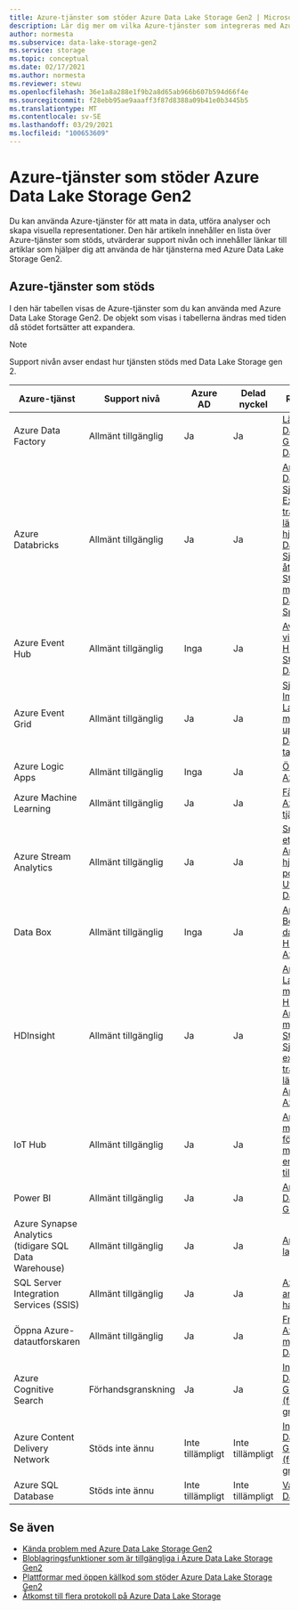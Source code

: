 ```yaml
---
title: Azure-tjänster som stöder Azure Data Lake Storage Gen2 | Microsoft Docs
description: Lär dig mer om vilka Azure-tjänster som integreras med Azure Data Lake Storage Gen2
author: normesta
ms.subservice: data-lake-storage-gen2
ms.service: storage
ms.topic: conceptual
ms.date: 02/17/2021
ms.author: normesta
ms.reviewer: stewu
ms.openlocfilehash: 36e1a8a288e1f9b2a8d65ab966b607b594d66f4e
ms.sourcegitcommit: f28ebb95ae9aaaff3f87d8388a09b41e0b3445b5
ms.translationtype: MT
ms.contentlocale: sv-SE
ms.lasthandoff: 03/29/2021
ms.locfileid: "100653609"
---
```

# <a name="azure-services-that-support-azure-data-lake-storage-gen2"></a>Azure-tjänster som stöder Azure Data Lake Storage Gen2

Du kan använda Azure-tjänster för att mata in data, utföra analyser och skapa visuella representationer. Den här artikeln innehåller en lista över Azure-tjänster som stöds, utvärderar support nivån och innehåller länkar till artiklar som hjälper dig att använda de här tjänsterna med Azure Data Lake Storage Gen2.

## <a name="supported-azure-services"></a>Azure-tjänster som stöds

I den här tabellen visas de Azure-tjänster som du kan använda med Azure Data Lake Storage Gen2. De objekt som visas i tabellerna ändras med tiden då stödet fortsätter att expandera.

> [!NOTE]
> Support nivån avser endast hur tjänsten stöds med Data Lake Storage gen 2.

|Azure-tjänst |Support nivå |Azure AD |Delad nyckel| Relaterade artiklar |
|---------------|-------------------|---|---|---|
|Azure Data Factory|Allmänt tillgänglig|Ja|Ja|[Läs in data i Azure Data Lake Storage Gen2 med Azure Data Factory](../../data-factory/load-azure-data-lake-storage-gen2.md?toc=%2fazure%2fstorage%2fblobs%2ftoc.json)|
|Azure Databricks|Allmänt tillgänglig|Ja|Ja|[Använda med Azure Databricks](/azure/databricks/data/data-sources/azure/azure-datalake-gen2) <br> [Självstudie: Extrahera, transformera och läsa in data med hjälp av Azure Databricks](/azure/databricks/scenarios/databricks-extract-load-sql-data-warehouse) <br>[Självstudie: komma åt Data Lake Storage Gen2 data med Azure Databricks med Spark](data-lake-storage-use-databricks-spark.md)|
|Azure Event Hub|Allmänt tillgänglig|Inga|Ja|[Avbilda händelser via Azure Event Hubs i Azure Blob Storage eller Azure Data Lake Storage](../../event-hubs/event-hubs-capture-overview.md)|
|Azure Event Grid|Allmänt tillgänglig|Ja|Ja|[Självstudie: Implementera Data Lake Capture-mönstret för att uppdatera en Databricks delta tabell](data-lake-storage-events.md)|
|Azure Logic Apps|Allmänt tillgänglig|Inga|Ja|[Översikt – vad är Azure Logic Apps?](../../logic-apps/logic-apps-overview.md)|
|Azure Machine Learning|Allmänt tillgänglig|Ja|Ja|[Få åtkomst till data i Azure Storage-tjänster](../../machine-learning/how-to-access-data.md)|
|Azure Stream Analytics|Allmänt tillgänglig|Ja|Ja|[Snabbstart: Skapa ett Stream Analytics-jobb med hjälp av Azure-portalen](../../stream-analytics/stream-analytics-quick-create-portal.md) <br> [Utgående till Azure Data Lake Gen2](../../stream-analytics/stream-analytics-define-outputs.md)|
|Data Box|Allmänt tillgänglig|Inga|Ja|[Använd Azure Data Box för att migrera data från en lokal HDFS-lagring till Azure Storage](data-lake-storage-migrate-on-premises-hdfs-cluster.md)|
|HDInsight |Allmänt tillgänglig|Ja|Ja|[Använda Azure Data Lake Storage Gen2 med Azure HDInsight-kluster](../../hdinsight/hdinsight-hadoop-use-data-lake-storage-gen2.md)<br>[Använda HDFS CLI med Data Lake Storage Gen2](data-lake-storage-use-hdfs-data-lake-storage.md) <br>[Självstudie: extrahera, transformera och läsa in data med Apache Hive på Azure HDInsight](data-lake-storage-tutorial-extract-transform-load-hive.md)|
|IoT Hub |Allmänt tillgänglig|Ja|Ja|[Använd IoT Hub meddelanderoutning för att skicka meddelanden från enheten till molnet till olika slut punkter](../../iot-hub/iot-hub-devguide-messages-d2c.md)|
|Power BI|Allmänt tillgänglig|Ja|Ja|[Analysera data i Data Lake Storage Gen2 med Power BI](/power-query/connectors/datalakestorage)|
|Azure Synapse Analytics (tidigare SQL Data Warehouse)|Allmänt tillgänglig|Ja|Ja|[Analysera data i ett lagrings konto](../../synapse-analytics/get-started-analyze-storage.md)|
|SQL Server Integration Services (SSIS)|Allmänt tillgänglig|Ja|Ja|[Azure Storage anslutnings hanteraren](/sql/integration-services/connection-manager/azure-storage-connection-manager)|
|Öppna Azure-datautforskaren|Allmänt tillgänglig|Ja|Ja|[Fråga efter data i Azure Data Lake med Azure Datautforskaren](/azure/data-explorer/data-lake-query-data)|
|Azure Cognitive Search|Förhandsgranskning|Ja|Ja|[Index och Sök Azure Data Lake Storage Gen2 dokument (förhands granskning)](../../search/search-howto-index-azure-data-lake-storage.md)|
|Azure Content Delivery Network|Stöds inte ännu|Inte tillämpligt|Inte tillämpligt|[Index och Sök Azure Data Lake Storage Gen2 dokument (förhands granskning)](../../cdn/cdn-overview.md)|
|Azure SQL Database|Stöds inte ännu|Inte tillämpligt|Inte tillämpligt|[Vad är Azure SQL Database?](../../azure-sql/database/sql-database-paas-overview.md)|

## <a name="see-also"></a>Se även

- [Kända problem med Azure Data Lake Storage Gen2](data-lake-storage-known-issues.md)
- [Bloblagringsfunktioner som är tillgängliga i Azure Data Lake Storage Gen2](data-lake-storage-supported-blob-storage-features.md)
- [Plattformar med öppen källkod som stöder Azure Data Lake Storage Gen2](data-lake-storage-supported-open-source-platforms.md)
- [Åtkomst till flera protokoll på Azure Data Lake Storage](data-lake-storage-multi-protocol-access.md)